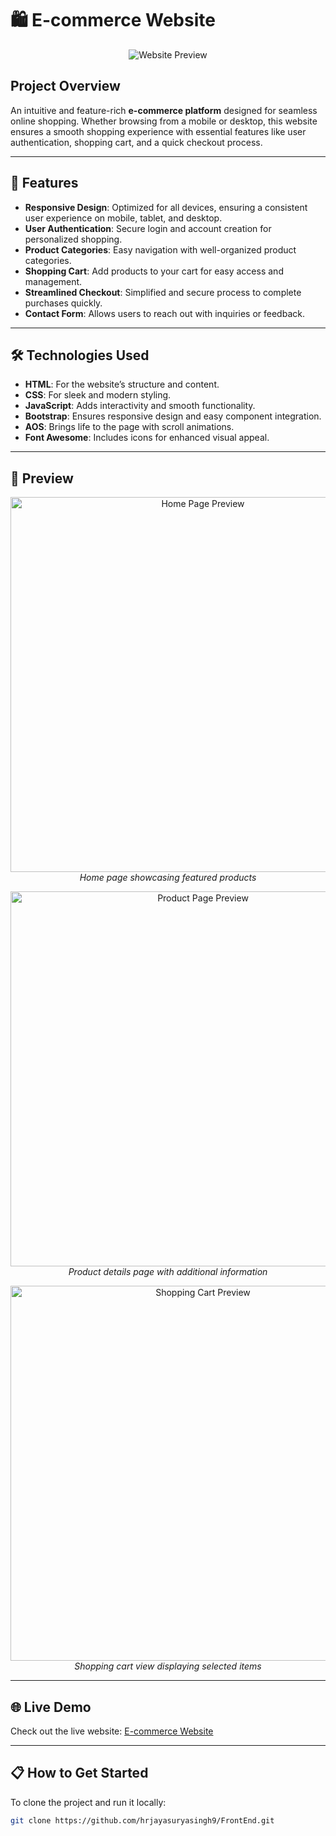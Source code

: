 # 🛍️ E-commerce Website

<p align="center">
  <img src="web.jpg" alt="Website Preview">
</p>

## Project Overview
An intuitive and feature-rich **e-commerce platform** designed for seamless online shopping. Whether browsing from a mobile or desktop, this website ensures a smooth shopping experience with essential features like user authentication, shopping cart, and a quick checkout process.

---

## 🚀 Features

- **Responsive Design**: Optimized for all devices, ensuring a consistent user experience on mobile, tablet, and desktop.
- **User Authentication**: Secure login and account creation for personalized shopping.
- **Product Categories**: Easy navigation with well-organized product categories.
- **Shopping Cart**: Add products to your cart for easy access and management.
- **Streamlined Checkout**: Simplified and secure process to complete purchases quickly.
- **Contact Form**: Allows users to reach out with inquiries or feedback.

---

## 🛠️ Technologies Used

- **HTML**: For the website’s structure and content.
- **CSS**: For sleek and modern styling.
- **JavaScript**: Adds interactivity and smooth functionality.
- **Bootstrap**: Ensures responsive design and easy component integration.
- **AOS**: Brings life to the page with scroll animations.
- **Font Awesome**: Includes icons for enhanced visual appeal.

---

## 📸 Preview

<p align="center">
  <img src="screenshot1.jpg" alt="Home Page Preview" width="600">
  <br>
  <em>Home page showcasing featured products</em>
</p>

<p align="center">
  <img src="screenshot2.jpg" alt="Product Page Preview" width="600">
  <br>
  <em>Product details page with additional information</em>
</p>

<p align="center">
  <img src="screenshot3.jpg" alt="Shopping Cart Preview" width="600">
  <br>
  <em>Shopping cart view displaying selected items</em>
</p>

---

## 🌐 Live Demo

Check out the live website: [E-commerce Website](https://hrjayasuryasingh9.github.io/FrontEnd/E-commerce%20website/)

---

## 📋 How to Get Started

To clone the project and run it locally:

```bash
git clone https://github.com/hrjayasuryasingh9/FrontEnd.git
